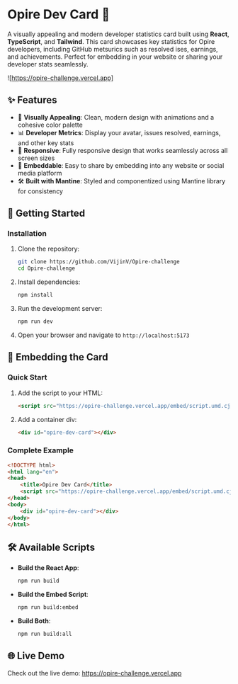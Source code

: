 # Opire Dev Card 🎨

A visually appealing and modern developer statistics card built using **React**, **TypeScript**, and **Tailwind**. This card showcases key statistics for Opire developers, including GitHub metsurics such as resolved ises, earnings, and achievements. Perfect for embedding in your website or sharing your developer stats seamlessly.

![https://opire-challenge.vercel.app]

## ✨ Features

- 🎨 **Visually Appealing**: Clean, modern design with animations and a cohesive color palette
- 📊 **Developer Metrics**: Display your avatar, issues resolved, earnings, and other key stats
- 📱 **Responsive**: Fully responsive design that works seamlessly across all screen sizes
- 🔗 **Embeddable**: Easy to share by embedding into any website or social media platform
- 🛠️ **Built with Mantine**: Styled and componentized using Mantine library for consistency

## 🚀 Getting Started

### Installation

1. Clone the repository:
   ```bash
   git clone https://github.com/VijinV/Opire-challenge
   cd Opire-challenge
   ```

2. Install dependencies:
   ```bash
   npm install
   ```

3. Run the development server:
   ```bash
   npm run dev
   ```

4. Open your browser and navigate to `http://localhost:5173`

## 🔌 Embedding the Card

### Quick Start

1. Add the script to your HTML:
   ```html
   <script src="https://opire-challenge.vercel.app/embed/script.umd.cjs"></script>
   ```

2. Add a container div:
   ```html
   <div id="opire-dev-card"></div>
   ```

### Complete Example

```html
<!DOCTYPE html>
<html lang="en">
<head>
    <title>Opire Dev Card</title>
    <script src="https://opire-challenge.vercel.app/embed/script.umd.cjs"></script>
</head>
<body>
    <div id="opire-dev-card"></div>
</body>
</html>
```

## 🛠️ Available Scripts

- **Build the React App**:
  ```bash
  npm run build
  ```

- **Build the Embed Script**:
  ```bash
  npm run build:embed
  ```

- **Build Both**:
  ```bash
  npm run build:all
  ```
## 🌐 Live Demo

Check out the live demo: https://opire-challenge.vercel.app

<!-- Alternative markdown format: -->
<!-- ## 🌐 Live Demo

Check out the live demo: [Live Demo](https://opire-challenge.vercel.app) -->
